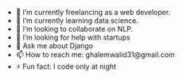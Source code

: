 
  
  

<table>
  <tr>
   <ul>
   <li> 🔭 I’m currently freelancing as a web developer.</li>
   <li> 🌱 I’m currently learning data science.</li>
   <li> 👯 I’m looking to collaborate on NLP.</li>
   <li> 🤔 I’m looking for help with startups</li>
   <li> 💬 Ask me about Django</li>
   <li> 📫 How to reach me: ghalemwalid31@gmail.com</li>
   <li> ⚡ Fun fact: I code only at night</li>

</ul>
   </td>
  </tr>
 </table>
